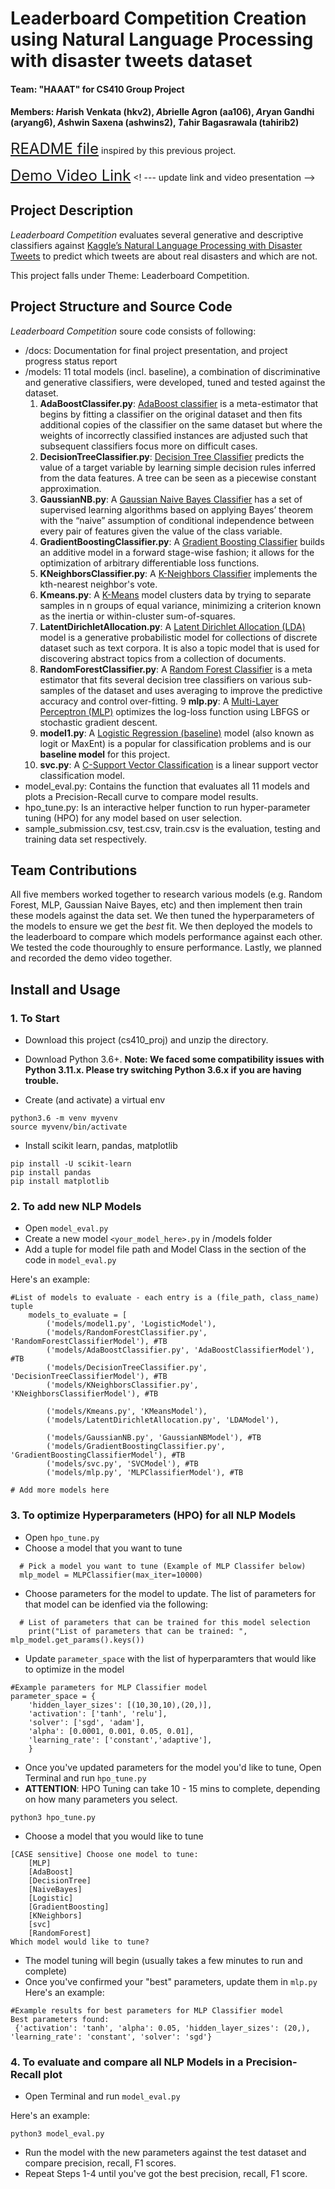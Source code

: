 # Leaderboard Competition Creation using Natural Language Processing with disaster tweets dataset

#### Team: "HAAAT" for CS410 Group Project
#### Members: *H*arish Venkata (hkv2), *A*brielle Agron (aa106), *A*ryan Gandhi (aryang6), *A*shwin Saxena (ashwins2), *T*ahir Bagasrawala (tahirib2)

<font size=5>[README file](https://github.com/nilakrishnan/CS_410_Final_Project/blob/main/README.md#project-description)</font> inspired by this previous project.

<font size=5>[Demo Video Link](https://youtu.be/8bDu_KHNICA)</font>  <! --- update link and video presentation -->

## Project Description
*Leaderboard Competition* evaluates several generative and descriptive classifiers against [Kaggle’s Natural Language Processing with Disaster Tweets](https://www.kaggle.com/competitions/nlp-getting-started/data) to predict which tweets are about real disasters and which are not.

This project falls under Theme: Leaderboard Competition.


## Project Structure and Source Code
*Leaderboard Competition* soure code consists of following:
- /docs: Documentation for final project presentation, and project progress status report
- /models: 11 total models (incl. baseline), a combination of discriminative and generative classifiers, were developed, tuned and tested against the dataset.
  1. **AdaBoostClassifer.py**: [AdaBoost classifier](https://scikit-learn.org/stable/modules/generated/sklearn.ensemble.AdaBoostClassifier.html) is a meta-estimator that begins by fitting a classifier on the original dataset and then fits additional copies of the classifier on the same dataset but where the weights of incorrectly classified instances are adjusted such that subsequent classifiers focus more on difficult cases. 
  2. **DecisionTreeClassifier.py**: [Decision Tree Classifier](https://scikit-learn.org/stable/modules/generated/sklearn.tree.DecisionTreeClassifier.html) predicts the value of a target variable by learning simple decision rules inferred from the data features. A tree can be seen as a piecewise constant approximation.
  3. **GaussianNB.py**: A [Gaussian Naive Bayes Classifier](https://scikit-learn.org/stable/modules/generated/sklearn.naive_bayes.GaussianNB.html) has a set of supervised learning algorithms based on applying Bayes’ theorem with the “naive” assumption of conditional independence between every pair of features given the value of the class variable.
  4. **GradientBoostingClassifier.py**: A [Gradient Boosting Classifier](https://scikit-learn.org/stable/modules/generated/sklearn.ensemble.GradientBoostingClassifier.html) builds an additive model in a forward stage-wise fashion; it allows for the optimization of arbitrary differentiable loss functions.
  5. **KNeighborsClassifier.py**: A [K-Neighbors Classifier](https://scikit-learn.org/stable/modules/generated/sklearn.neighbors.KNeighborsClassifier.html) implements the kth-nearest neighbor's vote.
  6. **Kmeans.py**: A [K-Means](https://scikit-learn.org/stable/modules/generated/sklearn.cluster.KMeans.html) model clusters data by trying to separate samples in n groups of equal variance, minimizing a criterion known as the inertia or within-cluster sum-of-squares.
  7. **LatentDirichletAllocation.py**: A [Latent Dirichlet Allocation (LDA)](https://scikit-learn.org/stable/modules/generated/sklearn.decomposition.LatentDirichletAllocation.html) model is a generative probabilistic model for collections of discrete dataset such as text corpora. It is also a topic model that is used for discovering abstract topics from a collection of documents.
  8. **RandomForestClassifier.py**: A [Random Forest Classifier](https://scikit-learn.org/stable/modules/generated/sklearn.ensemble.RandomForestClassifier.html) is a meta estimator that fits several decision tree classifiers on various sub-samples of the dataset and uses averaging to improve the predictive accuracy and control over-fitting.
  9 **mlp.py**: A [Multi-Layer Perceptron (MLP)](https://scikit-learn.org/stable/modules/generated/sklearn.neural_network.MLPClassifier.html) optimizes the log-loss function using LBFGS or stochastic gradient descent.
  10. **model1.py**: A [Logistic Regression (baseline)](https://scikit-learn.org/stable/modules/generated/sklearn.linear_model.LogisticRegression.html) model (also known as logit or MaxEnt) is a popular for classification problems and is our **baseline model** for this project.
  11. **svc.py**: A [C-Support Vector Classification](https://scikit-learn.org/stable/modules/generated/sklearn.svm.SVC.html) is a linear support vector classification model.
- model_eval.py: Contains the function that evaluates all 11 models and plots a Precision-Recall curve to compare model results.
- hpo_tune.py: Is an interactive helper function to run hyper-parameter tuning (HPO) for any model based on user selection.
- sample_submission.csv, test.csv, train.csv is the evaluation, testing and training data set respectively. 


## Team Contributions
All five members worked together to research various models (e.g. Random Forest, MLP, Gaussian Naive Bayes, etc) and then implement then train these models against the data set. We then tuned the hyperparameters of the models to ensure we get the *best* fit. We then deployed the models to the leaderboard to compare which models performance against each other. We tested the code thouroughly to ensure performance.
Lastly, we planned and recorded the demo video together.

## Install and Usage
### 1. To Start
- Download this project (cs410_proj) and unzip the directory.
- Download Python 3.6+. **Note: We faced some compatibility issues with Python 3.11.x. Please try switching Python 3.6.x if you are having trouble.**

- Create (and activate) a virtual env 
```
python3.6 -m venv myvenv
source myvenv/bin/activate
```
- Install scikit learn, pandas, matplotlib
```
pip install -U scikit-learn
pip install pandas
pip install matplotlib
```

### 2. To add new NLP Models
- Open `model_eval.py`
- Create a new model `<your_model_here>.py` in /models folder
- Add a tuple for model file path and Model Class in the section of the code in `model_eval.py`

Here's an example:

```
#List of models to evaluate - each entry is a (file_path, class_name) tuple
    models_to_evaluate = [
        ('models/model1.py', 'LogisticModel'),
        ('models/RandomForestClassifier.py', 'RandomForestClassifierModel'), #TB
        ('models/AdaBoostClassifier.py', 'AdaBoostClassifierModel'), #TB
        ('models/DecisionTreeClassifier.py', 'DecisionTreeClassifierModel'), #TB
        ('models/KNeighborsClassifier.py', 'KNeighborsClassifierModel'), #TB

        ('models/Kmeans.py', 'KMeansModel'),
        ('models/LatentDirichletAllocation.py', 'LDAModel'),

        ('models/GaussianNB.py', 'GaussianNBModel'), #TB
        ('models/GradientBoostingClassifier.py', 'GradientBoostingClassifierModel'), #TB
        ('models/svc.py', 'SVCModel'), #TB
        ('models/mlp.py', 'MLPClassifierModel'), #TB

# Add more models here
```

### 3. To optimize Hyperparameters (HPO) for all NLP Models

- Open `hpo_tune.py`
- Choose a model that you want to tune

```
  # Pick a model you want to tune (Example of MLP Classifer below)
  mlp_model = MLPClassifier(max_iter=10000)
```
  
- Choose parameters for the model to update. The list of parameters for that model can be idenfied via the following:

```
  # List of parameters that can be trained for this model selection
    print("List of parameters that can be trained: ", mlp_model.get_params().keys())
```
                 
- Update `parameter_space` with the list of hyperparamters that would like to optimize in the model 

```
#Example parameters for MLP Classifier model
parameter_space = {
    'hidden_layer_sizes': [(10,30,10),(20,)],
    'activation': ['tanh', 'relu'],
    'solver': ['sgd', 'adam'],
    'alpha': [0.0001, 0.001, 0.05, 0.01],
    'learning_rate': ['constant','adaptive'],
    }
```

- Once you've updated parameters for the model you'd like to tune, Open Terminal and run `hpo_tune.py`
- **ATTENTION**: HPO Tuning can take 10 - 15 mins to complete, depending on how many parameters you select. 

```
python3 hpo_tune.py
```
- Choose a model that you would like to tune

```
[CASE sensitive] Choose one model to tune:
    [MLP]
    [AdaBoost]
    [DecisionTree]
    [NaiveBayes]
    [Logistic]
    [GradientBoosting]
    [KNeighbors]
    [svc]
    [RandomForest]
Which model would like to tune?
```
- The model tuning will begin (usually takes a few minutes to run and complete)
- Once you've confirmed your "best" parameters, update them in `mlp.py`
Here's an example:

```
#Example results for best parameters for MLP Classifier model
Best parameters found:
 {'activation': 'tanh', 'alpha': 0.05, 'hidden_layer_sizes': (20,), 'learning_rate': 'constant', 'solver': 'sgd'}
``` 

### 4. To evaluate and compare all NLP Models in a Precision-Recall plot
- Open Terminal and run `model_eval.py`
   
Here's an example:

```
python3 model_eval.py
```

- Run the model with the new parameters against the test dataset and compare precision, recall, F1 scores.
- Repeat Steps 1-4 until you've got the best precision, recall, F1 score. 
